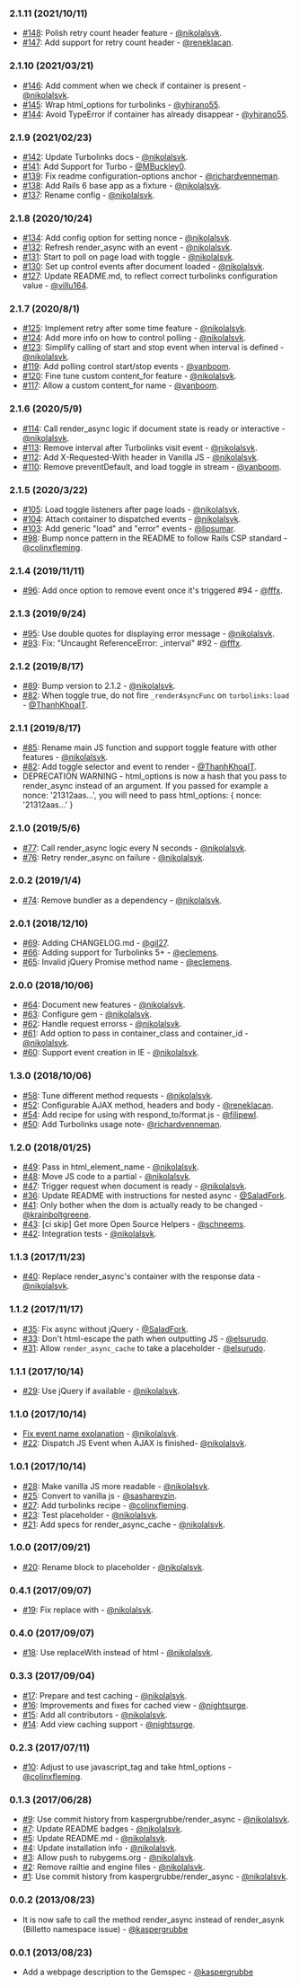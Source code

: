 ### 2.1.11 (2021/10/11)

* [#148](https://github.com/renderedtext/render_async/pull/148): Polish retry count header feature - [@nikolalsvk](https://github.com/nikolalsvk).
* [#147](https://github.com/renderedtext/render_async/pull/147): Add support for retry count header - [@reneklacan](https://github.com/reneklacan).

### 2.1.10 (2021/03/21)

* [#146](https://github.com/renderedtext/render_async/pull/146): Add comment when we check if container is present - [@nikolalsvk](https://github.com/nikolalsvk).
* [#145](https://github.com/renderedtext/render_async/pull/145): Wrap html_options for turbolinks - [@yhirano55](https://github.com/yhirano55).
* [#144](https://github.com/renderedtext/render_async/pull/144): Avoid TypeError if container has already disappear - [@yhirano55](https://github.com/yhirano55).

### 2.1.9 (2021/02/23)

* [#142](https://github.com/renderedtext/render_async/pull/142): Update Turbolinks docs - [@nikolalsvk](https://github.com/nikolalsvk).
* [#141](https://github.com/renderedtext/render_async/pull/141): Add Support for Turbo - [@MBuckley0](https://github.com/Mbuckley0).
* [#139](https://github.com/renderedtext/render_async/pull/139): Fix readme configuration-options anchor - [@richardvenneman](https://github.com/richardvenneman).
* [#138](https://github.com/renderedtext/render_async/pull/138): Add Rails 6 base app as a fixture - [@nikolalsvk](https://github.com/nikolalsvk).
* [#137](https://github.com/renderedtext/render_async/pull/137): Rename config - [@nikolalsvk](https://github.com/nikolalsvk).

### 2.1.8 (2020/10/24)

* [#134](https://github.com/renderedtext/render_async/pull/134): Add config option for setting nonce - [@nikolalsvk](https://github.com/nikolalsvk).
* [#132](https://github.com/renderedtext/render_async/pull/132): Refresh render_async with an event - [@nikolalsvk](https://github.com/nikolalsvk).
* [#131](https://github.com/renderedtext/render_async/pull/131): Start to poll on page load with toggle - [@nikolalsvk](https://github.com/nikolalsvk).
* [#130](https://github.com/renderedtext/render_async/pull/130): Set up control events after document loaded - [@nikolalsvk](https://github.com/nikolalsvk).
* [#127](https://github.com/renderedtext/render_async/pull/127): Update README.md, to reflect correct turbolinks configuration value - [@villu164](https://github.com/villu164).

### 2.1.7 (2020/8/1)

* [#125](https://github.com/renderedtext/render_async/pull/125): Implement retry after some time feature - [@nikolalsvk](https://github.com/nikolalsvk).
* [#124](https://github.com/renderedtext/render_async/pull/124): Add more info on how to control polling - [@nikolalsvk](https://github.com/nikolalsvk).
* [#123](https://github.com/renderedtext/render_async/pull/123): Simplify calling of start and stop event when interval is defined - [@nikolalsvk](https://github.com/nikolalsvk).
* [#119](https://github.com/renderedtext/render_async/pull/119): Add polling control start/stop events - [@vanboom](https://github.com/vanboom).
* [#120](https://github.com/renderedtext/render_async/pull/120): Fine tune custom content_for feature - [@nikolalsvk](https://github.com/nikolalsvk).
* [#117](https://github.com/renderedtext/render_async/pull/117): Allow a custom content_for name - [@vanboom](https://github.com/vanboom).

### 2.1.6 (2020/5/9)

* [#114](https://github.com/renderedtext/render_async/pull/114): Call render_async logic if document state is ready or interactive - [@nikolalsvk](https://github.com/nikolalsvk).
* [#113](https://github.com/renderedtext/render_async/pull/113): Remove interval after Turbolinks visit event - [@nikolalsvk](https://github.com/nikolalsvk).
* [#112](https://github.com/renderedtext/render_async/pull/112): Add X-Requested-With header in Vanilla JS - [@nikolalsvk](https://github.com/nikolalsvk).
* [#110](https://github.com/renderedtext/render_async/pull/110): Remove preventDefault, and load toggle in stream - [@vanboom](https://github.com/vanboom).

### 2.1.5 (2020/3/22)

* [#105](https://github.com/renderedtext/render_async/pull/105): Load toggle listeners after page loads - [@nikolalsvk](https://github.com/nikolalsvk).
* [#104](https://github.com/renderedtext/render_async/pull/104): Attach container to dispatched events - [@nikolalsvk](https://github.com/nikolalsvk).
* [#103](https://github.com/renderedtext/render_async/pull/103): Add generic "load" and "error" events - [@lipsumar](https://github.com/lipsumar).
* [#98](https://github.com/renderedtext/render_async/pull/98): Bump nonce pattern in the README to follow Rails CSP standard - [@colinxfleming](https://github.com/colinxfleming).

### 2.1.4 (2019/11/11)

* [#96](https://github.com/renderedtext/render_async/pull/96): Add once option to remove event once it's triggered #94 - [@fffx](https://github.com/fffx).

### 2.1.3 (2019/9/24)

* [#95](https://github.com/renderedtext/render_async/pull/95): Use double quotes for displaying error message - [@nikolalsvk](https://github.com/nikolalsvk).
* [#93](https://github.com/renderedtext/render_async/pull/93): Fix: "Uncaught ReferenceError: \_interval" #92 - [@fffx](https://github.com/fffx).

### 2.1.2 (2019/8/17)

* [#89](https://github.com/renderedtext/render_async/pull/89): Bump version to 2.1.2 - [@nikolalsvk](https://github.com/nikolalsvk).
* [#82](https://github.com/renderedtext/render_async/pull/88): When toggle true, do not fire `_renderAsyncFunc` on `turbolinks:load` - [@ThanhKhoaIT](https://github.com/ThanhKhoaIT).

### 2.1.1 (2019/8/17)

* [#85](https://github.com/renderedtext/render_async/pull/85): Rename main JS function and support toggle feature with other features - [@nikolalsvk](https://github.com/nikolalsvk).
* [#82](https://github.com/renderedtext/render_async/pull/82): Add toggle selector and event to render - [@ThanhKhoaIT](https://github.com/ThanhKhoaIT).
* DEPRECATION WARNING - html_options is now a hash that you pass to render_async instead of an argument. If you passed for example a nonce: '21312aas...', you will need to pass
  html_options: { nonce: '21312aas...' }

### 2.1.0 (2019/5/6)

* [#77](https://github.com/renderedtext/render_async/pull/77): Call render_async logic every N seconds - [@nikolalsvk](https://github.com/nikolalsvk).
* [#76](https://github.com/renderedtext/render_async/pull/76): Retry render_async on failure - [@nikolalsvk](https://github.com/nikolalsvk).

### 2.0.2 (2019/1/4)

* [#74](https://github.com/renderedtext/render_async/pull/74): Remove bundler as a dependency - [@nikolalsvk](https://github.com/nikolalsvk).

### 2.0.1 (2018/12/10)

* [#69](https://github.com/renderedtext/render_async/pull/69): Adding CHANGELOG.md - [@gil27](https://github.com/gil27).
* [#66](https://github.com/renderedtext/render_async/pull/66): Adding support for Turbolinks 5+ - [@eclemens](https://github.com/eclemens).
* [#65](https://github.com/renderedtext/render_async/pull/65): Invalid jQuery Promise method name - [@eclemens](https://github.com/eclemens).

### 2.0.0 (2018/10/06)

* [#64](https://github.com/renderedtext/render_async/pull/64): Document new features - [@nikolalsvk](https://github.com/nikolalsvk).
* [#63](https://github.com/renderedtext/render_async/pull/63): Configure gem - [@nikolalsvk](https://github.com/nikolalsvk).
* [#62](https://github.com/renderedtext/render_async/pull/62): Handle request errorss - [@nikolalsvk](https://github.com/nikolalsvk).
* [#61](https://github.com/renderedtext/render_async/pull/61): Add option to pass in container_class and container_id - [@nikolalsvk](https://github.com/nikolalsvk).
* [#60](https://github.com/renderedtext/render_async/pull/60): Support event creation in IE - [@nikolalsvk](https://github.com/nikolalsvk).

### 1.3.0 (2018/10/06)

* [#58](https://github.com/renderedtext/render_async/pull/58): Tune different method requests - [@nikolalsvk](https://github.com/nikolalsvk).
* [#52](https://github.com/renderedtext/render_async/pull/52): Configurable AJAX method, headers and body - [@reneklacan](https://github.com/reneklacan).
* [#54](https://github.com/renderedtext/render_async/pull/54): Add recipe for using with respond_to/format.js - [@filipewl](https://github.com/filipewl).
* [#50](https://github.com/renderedtext/render_async/pull/50): Add Turbolinks usage note- [@richardvenneman](https://github.com/richardvenneman).

### 1.2.0 (2018/01/25)

* [#49](https://github.com/renderedtext/render_async/pull/49): Pass in html_element_name - [@nikolalsvk](https://github.com/nikolalsvk).
* [#48](https://github.com/renderedtext/render_async/pull/48): Move JS code to a partial - [@nikolalsvk](https://github.com/nikolalsvk).
* [#47](https://github.com/renderedtext/render_async/pull/47): Trigger request when document is ready - [@nikolalsvk](https://github.com/nikolalsvk).
* [#36](https://github.com/renderedtext/render_async/pull/36): Update README with instructions for nested async - [@SaladFork](https://github.com/SaladFork).
* [#41](https://github.com/renderedtext/render_async/pull/41): Only bother when the dom is actually ready to be changed - [@krainboltgreene](https://github.com/nikolalsvk).
* [#43](https://github.com/renderedtext/render_async/pull/43): [ci skip] Get more Open Source Helpers - [@schneems](https://github.com/schneems).
* [#42](https://github.com/renderedtext/render_async/pull/42): Integration tests - [@nikolalsvk](https://github.com/nikolalsvk).

### 1.1.3 (2017/11/23)

* [#40](https://github.com/renderedtext/render_async/pull/40): Replace render_async's container with the response data - [@nikolalsvk](https://github.com/nikolalsvk).

### 1.1.2 (2017/11/17)

* [#35](https://github.com/renderedtext/render_async/pull/35): Fix async without jQuery - [@SaladFork](https://github.com/SaladFork).
* [#33](https://github.com/renderedtext/render_async/pull/33): Don't html-escape the path when outputting JS - [@elsurudo](https://github.com/elsurudo).
* [#31](https://github.com/renderedtext/render_async/pull/31): Allow `render_async_cache` to take a placeholder - [@elsurudo](https://github.com/elsurudo).

### 1.1.1 (2017/10/14)

* [#29](https://github.com/renderedtext/render_async/pull/29): Use jQuery if available - [@nikolalsvk](https://github.com/nikolalsvk).

### 1.1.0 (2017/10/14)

* [Fix event name explanation](https://github.com/renderedtext/render_async/commit/bd1ebb7011be6868dce9da76c5db9ca1133ec71d) - [@nikolalsvk](https://github.com/nikolalsvk).
* [#22](https://github.com/renderedtext/render_async/pull/22): Dispatch JS Event when AJAX is finished- [@nikolalsvk](https://github.com/nikolalsvk).

### 1.0.1 (2017/10/14)

* [#28](https://github.com/renderedtext/render_async/pull/28): Make vanilla JS more readable - [@nikolalsvk](https://github.com/nikolalsvk).
* [#25](https://github.com/renderedtext/render_async/pull/25): Convert to vanilla js - [@sasharevzin](https://github.com/sasharevzin).
* [#27](https://github.com/renderedtext/render_async/pull/27): Add turbolinks recipe - [@colinxfleming](https://github.com/colinxfleming).
* [#23](https://github.com/renderedtext/render_async/pull/23): Test placeholder - [@nikolalsvk](https://github.com/nikolalsvk).
* [#21](https://github.com/renderedtext/render_async/pull/21): Add specs for render_async_cache - [@nikolalsvk](https://github.com/nikolalsvk).

### 1.0.0 (2017/09/21)

* [#20](https://github.com/renderedtext/render_async/pull/20): Rename block to placeholder - [@nikolalsvk](https://github.com/nikolalsvk).

### 0.4.1 (2017/09/07)

* [#19](https://github.com/renderedtext/render_async/pull/19): Fix replace with - [@nikolalsvk](https://github.com/nikolalsvk).

### 0.4.0 (2017/09/07)

* [#18](https://github.com/renderedtext/render_async/pull/18): Use replaceWith instead of html - [@nikolalsvk](https://github.com/nikolalsvk).

### 0.3.3 (2017/09/04)

* [#17](https://github.com/renderedtext/render_async/pull/17): Prepare and test caching - [@nikolalsvk](https://github.com/nikolalsvk).
* [#16](https://github.com/renderedtext/render_async/pull/16): Improvements and fixes for cached view - [@nightsurge](https://github.com/nightsurge).
* [#15](https://github.com/renderedtext/render_async/pull/15): Add all contributors - [@nikolalsvk](https://github.com/nikolalsvk).
* [#14](https://github.com/renderedtext/render_async/pull/14): Add view caching support - [@nightsurge](https://github.com/nightsurge).

### 0.2.3 (2017/07/11)

* [#10](https://github.com/renderedtext/render_async/pull/10): Adjust to use javascript_tag and take html_options - [@colinxfleming](https://github.com/colinxfleming).

### 0.1.3 (2017/06/28)

* [#9](https://github.com/renderedtext/render_async/pull/9): Use commit history from kaspergrubbe/render_async - [@nikolalsvk](https://github.com/nikolalsvk).
* [#7](https://github.com/renderedtext/render_async/pull/7): Update README badges - [@nikolalsvk](https://github.com/nikolalsvk).
* [#5](https://github.com/renderedtext/render_async/pull/5): Update README.md - [@nikolalsvk](https://github.com/nikolalsvk).
* [#4](https://github.com/renderedtext/render_async/pull/4): Update installation info - [@nikolalsvk](https://github.com/nikolalsvk).
* [#3](https://github.com/renderedtext/render_async/pull/3): Allow push to rubygems.org - [@nikolalsvk](https://github.com/nikolalsvk).
* [#2](https://github.com/renderedtext/render_async/pull/2): Remove railtie and engine files - [@nikolalsvk](https://github.com/nikolalsvk).
* [#1](https://github.com/renderedtext/render_async/pull/1): Use commit history from kaspergrubbe/render_async - [@nikolalsvk](https://github.com/nikolalsvk).

### 0.0.2 (2013/08/23)

* It is now safe to call the method render_async instead of render_asynk (Billetto namespace issue) - [@kaspergrubbe](https://github.com/kaspergrubbe)

### 0.0.1 (2013/08/23)

* Add a webpage description to the Gemspec - [@kaspergrubbe](https://github.com/kaspergrubbe)
